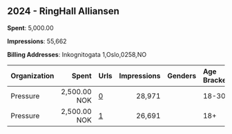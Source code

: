 ## 2024 - RingHall Alliansen 
**Spent**: 5,000.00

**Impressions**: 55,662

**Billing Addresses**: Inkognitogata 1,Oslo,0258,NO

|Organization|Spent|Urls|Impressions|Genders|Age Brackets|Country Codes|
|:---|---:|:---|---:|:---|:---|:---|
|Pressure|2,500.00 NOK|[0](https://www.snap.com/political-ads/asset/9a4b5133da91a50e8f577e99c99aa05979c5fec4b9985b4bd2fdb785832a4482?mediaType=mp4)|28,971||18-30|norway|
|Pressure|2,500.00 NOK|[1](https://www.snap.com/political-ads/asset/9a4b5133da91a50e8f577e99c99aa05979c5fec4b9985b4bd2fdb785832a4482?mediaType=mp4)|26,691||18+|norway|
